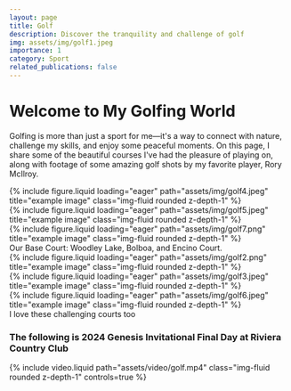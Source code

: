 ```yaml
---
layout: page
title: Golf
description: Discover the tranquility and challenge of golf
img: assets/img/golf1.jpeg
importance: 1
category: Sport
related_publications: false
---
```


# Welcome to My Golfing World

Golfing is more than just a sport for me—it's a way to connect with nature, challenge my skills, and enjoy some peaceful moments. On this page, I share some of the beautiful courses I've had the pleasure of playing on, along with footage of some amazing golf shots by my favorite player, Rory McIlroy.

<div class="row">
    <div class="col-sm mt-3 mt-md-0">
        {% include figure.liquid loading="eager" path="assets/img/golf4.jpeg" title="example image" class="img-fluid rounded z-depth-1" %}
    </div>
    <div class="col-sm mt-3 mt-md-0">
        {% include figure.liquid loading="eager" path="assets/img/golf5.jpeg" title="example image" class="img-fluid rounded z-depth-1" %}
    </div>
    <div class="col-sm mt-3 mt-md-0">
        {% include figure.liquid loading="eager" path="assets/img/golf7.png" title="example image" class="img-fluid rounded z-depth-1" %}
    </div>
</div>
<div class="caption">
    Our Base Court: Woodley Lake, Bolboa, and Encino Court.
</div>
<div class="row">
    <div class="col-sm mt-3 mt-md-0">
        {% include figure.liquid loading="eager" path="assets/img/golf2.png" title="example image" class="img-fluid rounded z-depth-1" %}
    </div>
</div>
<div class="row">
    <div class="col-sm mt-3 mt-md-0">
        {% include figure.liquid loading="eager" path="assets/img/golf3.jpeg" title="example image" class="img-fluid rounded z-depth-1" %}
    </div>
</div>
<div class="row">
    <div class="col-sm mt-3 mt-md-0">
        {% include figure.liquid loading="eager" path="assets/img/golf6.jpeg" title="example image" class="img-fluid rounded z-depth-1" %}
    </div>
</div>
<div class="caption">
    I love these challenging courts too
</div>

### The following is 2024 Genesis Invitational Final Day at Riviera Country Club

<div class="row mt-3">
    <div class="col-sm mt-3 mt-md-0">
        {% include video.liquid path="assets/video/golf.mp4" class="img-fluid rounded z-depth-1" controls=true %}
    </div>
</div>